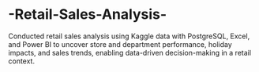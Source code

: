 # -Retail-Sales-Analysis-
Conducted retail sales analysis using Kaggle data with PostgreSQL, Excel, and Power BI to uncover store and department performance, holiday impacts, and sales trends, enabling data-driven decision-making in a retail context.
